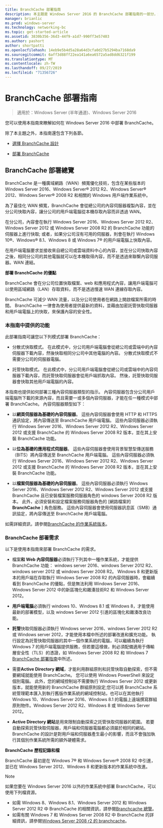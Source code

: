 ```yaml
---
title: BranchCache 部署指南
description: 本主題是 Windows Server 2016 的 BranchCache 部署指南的一部分，示範如何在分散式和託管快取模式中部署 BranchCache，以優化分公司的 WAN 頻寬使用量
manager: brianlic
ms.prod: windows-server
ms.technology: networking-bc
ms.topic: get-started-article
ms.assetid: 3830b356-36d3-44f9-a1d7-990ff3e57403
ms.author: pashort
author: shortpatti
ms.openlocfilehash: 14eb9e5b4d5a28a64d3cfa0d27b5294ba7168da9
ms.sourcegitcommit: 6aff3d88ff22ea141a6ea6572a5ad8dd6321f199
ms.translationtype: MT
ms.contentlocale: zh-TW
ms.lasthandoff: 09/27/2019
ms.locfileid: "71356726"
---
```

# <a name="branchcache-deployment-guide"></a>BranchCache 部署指南

>適用於：Windows Server (半年通道)、Windows Server 2016

您可以使用本指南來瞭解如何在 Windows Server 2016 中部署 BranchCache。  
  
除了本主題之外，本指南還包含下列各節。  
  
-   [選擇 BranchCache 設計](../../branchcache/plan/Choosing-a-BranchCache-Design.md)  
  
-   [部署 BranchCache](../../branchcache/deploy/Deploy-BranchCache.md)  
  
## <a name="branchcache-deployment-overview"></a>BranchCache 部署總覽

BranchCache 是一種廣域網路（WAN）頻寬優化技術，包含在某些版本的 Windows Server 2016、Windows Server&reg; 2012 R2、Windows Server&reg; 2012、Windows Server&reg; 2008 R2 和相關的 Windows 用戶端作業系統中。  
  
為了最佳化 WAN 頻寬，BranchCache 會從總公司的內容伺服器複製內容，並在分公司快取內容，讓分公司的用戶端電腦從本機存取內容而非透過 WAN。  
  
在分公司，內容會在執行 Windows Server 2016、Windows Server 2012 R2、Windows Server 2012 或 Windows Server 2008 R2 的 BranchCache 功能的伺服器上進行快取; 或者，如果分公司沒有可用的伺服器，則會在執行 Windows 10&reg;、Windows&reg; 8.1、Windows 8 或 Windows 7&reg; 的用戶端電腦上快取內容。  
  
在用戶端電腦要求並接收來自總公司或雲端資料中心的內容，並在分公司快取內容之後，相同分公司的其他電腦就可以在本機取得內容，而不是透過來聯繫內容伺服器。WAN 連結。  
  
**部署 BranchCache 的優點**  
  
BranchCache 會在分公司位置快取檔案、web 和應用程式內容，讓用戶端電腦可以使用區域網路（LAN）存取資料，而不是透過慢速 WAN 連線存取內容。  
  
BranchCache 可減少 WAN 流量，以及分公司使用者在網路上開啟檔案所需的時間。  BranchCache 一律會為使用者提供最新的資料，並藉由加密託管快取伺服器和用戶端電腦上的快取，來保護內容的安全性。  
  
### <a name="what-this-guide-provides"></a>本指南中提供的功能  
此部署指南可讓您以下列模式部署 BranchCache：  
  
-   分散式快取模式。 在此模式中，分公司用戶端電腦會從總公司或雲端中的內容伺服器下載內容，然後快取相同分公司中其他電腦的內容。 分散式快取模式不需要分公司的伺服器電腦。  
  
-   託管快取模式。 在此模式中，分公司用戶端電腦會從總公司或雲端中的內容伺服器下載內容，而託管快取伺服器會從用戶端抓取內容。 然後，託管快取伺服器會快取其他用戶端電腦的內容。  
  
本指南也提供如何部署三種內容伺服器類型的指示。 內容伺服器包含分公司用戶端電腦所下載的來源內容，而且需要一或多個內容伺服器，才能在任一種模式中部署 BranchCache。 內容伺服器類型如下：  
  
-   以**網頁伺服器為基礎的內容伺服器**。 這些內容伺服器會使用 HTTP 和 HTTPS 通訊協定，將內容傳送至 BranchCache 用戶端電腦。 這些內容伺服器必須執行 Windows Server 2016、Windows Server 2012 R2、Windows Server 2012 或支援 BranchCache 的 Windows Server 2008 R2 版本，並在其上安裝 BranchCache 功能。  
  
-   以**位為基礎的應用程式伺服器**。 這些內容伺服器會使用背景智慧型傳送服務（BITS）將內容傳送至 BranchCache 用戶端電腦。 這些內容伺服器必須執行 Windows Server 2016、Windows Server 2012 R2、Windows Server 2012 或支援 BranchCache 的 Windows Server 2008 R2 版本，並在其上安裝 BranchCache 功能。  
  
-   以**檔案伺服器為基礎的內容伺服器**。 這些內容伺服器必須執行 Windows Server 2016、Windows Server 2012 R2、Windows Server 2012 或支援 BranchCache 且已安裝檔案服務伺服器角色的 windows Server 2008 R2 版本。 此外，必須安裝和設定檔案服務伺服器角色的 [網路檔案的**BranchCache** ] 角色服務。 這些內容伺服器會使用伺服器訊息區（SMB）通訊協定，將內容傳送至 BranchCache 用戶端電腦。  
  
如需詳細資訊，請參閱[BranchCache 的作業系統版本](https://technet.microsoft.com/windows-server-docs/networking/branchcache/branchcache#a-namebkmkosaoperating-system-versions-for-branchcache)。  
  
### <a name="branchcache-deployment-requirements"></a>BranchCache 部署需求

以下是使用本指南來部署 BranchCache 的需求。  
  
-   檔案**和 Web 內容伺服器**必須執行下列其中一種作業系統，才能提供 BranchCache 功能： windows server 2016、windows Server 2012 R2、windows server 2012 或 windows Server 2008 R2。 Windows 8 和更新版本的用戶端在存取執行 Windows Server 2008 R2 的內容伺服器時，會繼續看到 BranchCache 的優點，但是無法利用 Windows Server 2016、Windows Server 2012 中的新區塊化和雜湊技術R2 和 Windows Server 2012。  
  
-   **用戶端電腦**必須執行 windows 10、Windows 8.1 或 Windows 8，才能使用最新的部署模型，以及 windows Server 2012 引進的區塊化和雜湊改良功能。  
  
-   **託管**快取伺服器必須執行 Windows server 2016、windows Server 2012 R2 或 Windows server 2012，才能使用本檔中所述的部署改進和擴充功能。  執行設定為託管快取伺服器的其中一個作業系統的電腦，可以繼續為執行 Windows 7 的用戶端電腦提供服務，但若要這樣做，則必須配備適用于傳輸層安全性（TLS）的憑證，如 Windows Server 2008 R2 和 Windows 7 [BranchCache 部署指南](https://technet.microsoft.com/library/ee649232.aspx)中所述。  
  
-   需要**Active Directory 網域**，才能利用群組原則和託管快取自動探索，但不需要網域就能使用 BranchCache。  您可以使用 Windows PowerShell 來設定個別電腦。 此外，您的網域控制站不需要執行 Windows Server 2012 或更新版本，就能使用新的 BranchCache 群組原則設定;您可以將 BranchCache 系統管理範本匯入到執行舊版作業系統的網域控制站，也可以在其他執行 Windows 10、Windows Server 2016、Windows 8.1 的電腦上遠端撰寫群組原則物件。Windows Server 2012 R2、Windows 8 或 Windows Server 2012。

-   **Active Directory 網站**是用來限制自動探索之託管快取伺服器的範圍。  若要自動探索託管快取伺服器，用戶端和伺服器電腦都必須屬於相同的網站。 BranchCache 的設計是對用戶端和伺服器產生最小的影響，而且不會強加執行其個別作業系統所需的額外硬體需求。  

**BranchCache 歷程記錄和檔**

BranchCache 最初是在 Windows 7&reg; 和 Windows Server&reg; 2008 R2 中引進，並已在 Windows Server 2012、Windows 8 和更新版本的作業系統中改進。

> [!NOTE]
> 如果您要在 Windows Server 2016 以外的作業系統中部署 BranchCache，可以使用下列檔資源。
> 
> - 如需 Windows 8、Windows 8.1、Windows Server 2012 和 Windows Server 2012 R2 中 BranchCache 的相關資訊，請參閱[Branchcache 總覽](https://technet.microsoft.com/library/hh831696.aspx)。  
> - 如需有關 Windows 7 和 Windows Server 2008 R2 中 BranchCache 的詳細資訊，請參閱[Windows Server 2008 r2 的 branchcache](https://technet.microsoft.com/library/dd996634.aspx)。  
  


